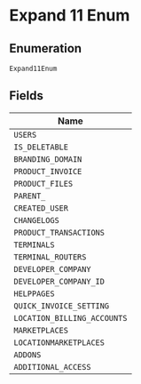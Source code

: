 
# Expand 11 Enum

## Enumeration

`Expand11Enum`

## Fields

| Name |
|  --- |
| `USERS` |
| `IS_DELETABLE` |
| `BRANDING_DOMAIN` |
| `PRODUCT_INVOICE` |
| `PRODUCT_FILES` |
| `PARENT_` |
| `CREATED_USER` |
| `CHANGELOGS` |
| `PRODUCT_TRANSACTIONS` |
| `TERMINALS` |
| `TERMINAL_ROUTERS` |
| `DEVELOPER_COMPANY` |
| `DEVELOPER_COMPANY_ID` |
| `HELPPAGES` |
| `QUICK_INVOICE_SETTING` |
| `LOCATION_BILLING_ACCOUNTS` |
| `MARKETPLACES` |
| `LOCATIONMARKETPLACES` |
| `ADDONS` |
| `ADDITIONAL_ACCESS` |

